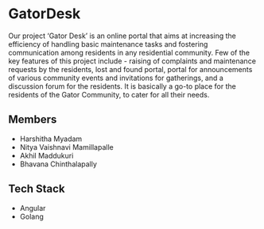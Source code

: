 # GatorDesk

Our project ‘Gator Desk’ is an online portal that aims at increasing the efficiency of handling basic maintenance tasks and fostering communication among residents in any residential community. Few of the key features of this project include - raising of complaints and maintenance requests by the residents, lost and found portal, portal for announcements of various community events and invitations for gatherings, and a discussion forum for the residents. It is basically a go-to place for the residents of the Gator Community, to cater for all their needs.

## Members
 - Harshitha Myadam
 - Nitya Vaishnavi Mamillapalle
 - Akhil Maddukuri
 - Bhavana Chinthalapally

## Tech Stack
 - Angular
 - Golang


